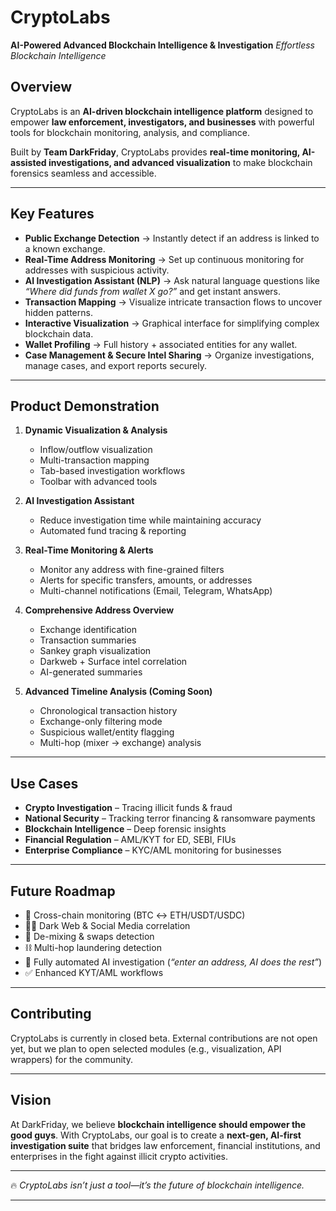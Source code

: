 

# CryptoLabs

**AI-Powered Advanced Blockchain Intelligence & Investigation**
*Effortless Blockchain Intelligence*


## Overview

CryptoLabs is an **AI-driven blockchain intelligence platform** designed to empower **law enforcement, investigators, and businesses** with powerful tools for blockchain monitoring, analysis, and compliance.

Built by **Team DarkFriday**, CryptoLabs provides **real-time monitoring, AI-assisted investigations, and advanced visualization** to make blockchain forensics seamless and accessible.

---

## Key Features

* **Public Exchange Detection** → Instantly detect if an address is linked to a known exchange.
* **Real-Time Address Monitoring** → Set up continuous monitoring for addresses with suspicious activity.
* **AI Investigation Assistant (NLP)** → Ask natural language questions like *“Where did funds from wallet X go?”* and get instant answers.
* **Transaction Mapping** → Visualize intricate transaction flows to uncover hidden patterns.
* **Interactive Visualization** → Graphical interface for simplifying complex blockchain data.
* **Wallet Profiling** → Full history + associated entities for any wallet.
* **Case Management & Secure Intel Sharing** → Organize investigations, manage cases, and export reports securely.

---

## Product Demonstration

1. **Dynamic Visualization & Analysis**

   * Inflow/outflow visualization
   * Multi-transaction mapping
   * Tab-based investigation workflows
   * Toolbar with advanced tools

2. **AI Investigation Assistant**

   * Reduce investigation time while maintaining accuracy
   * Automated fund tracing & reporting

3. **Real-Time Monitoring & Alerts**

   * Monitor any address with fine-grained filters
   * Alerts for specific transfers, amounts, or addresses
   * Multi-channel notifications (Email, Telegram, WhatsApp)

4. **Comprehensive Address Overview**

   * Exchange identification
   * Transaction summaries
   * Sankey graph visualization
   * Darkweb + Surface intel correlation
   * AI-generated summaries

5. **Advanced Timeline Analysis (Coming Soon)**

   * Chronological transaction history
   * Exchange-only filtering mode
   * Suspicious wallet/entity flagging
   * Multi-hop (mixer → exchange) analysis

---

## Use Cases

* **Crypto Investigation** – Tracing illicit funds & fraud
* **National Security** – Tracking terror financing & ransomware payments
* **Blockchain Intelligence** – Deep forensic insights
* **Financial Regulation** – AML/KYT for ED, SEBI, FIUs
* **Enterprise Compliance** – KYC/AML monitoring for businesses

---

## Future Roadmap

* 🔗 Cross-chain monitoring (BTC ↔ ETH/USDT/USDC)
* 🕵️‍♂️ Dark Web & Social Media correlation
* 💱 De-mixing & swaps detection
* ⛓️ Multi-hop laundering detection
* 🤖 Fully automated AI investigation (*“enter an address, AI does the rest”*)
* ✅ Enhanced KYT/AML workflows

---

## Contributing

CryptoLabs is currently in closed beta. External contributions are not open yet, but we plan to open selected modules (e.g., visualization, API wrappers) for the community.

---

## Vision

At DarkFriday, we believe **blockchain intelligence should empower the good guys**. With CryptoLabs, our goal is to create a **next-gen, AI-first investigation suite** that bridges law enforcement, financial institutions, and enterprises in the fight against illicit crypto activities.

---

🔥 *CryptoLabs isn’t just a tool—it’s the future of blockchain intelligence.*

---
